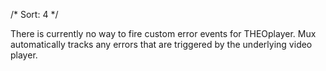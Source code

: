 /*
Sort: 4
*/

There is currently no way to fire custom error events for THEOplayer. Mux automatically tracks any errors that are triggered by the underlying video player.
